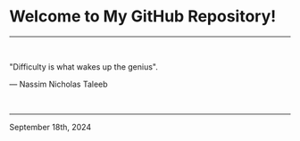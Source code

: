 # Welcome to My GitHub Repository!

---

<br>

"Difficulty is what wakes up the genius"\.

― Nassim Nicholas Taleeb
 
</br>

---
September 18th, 2024
